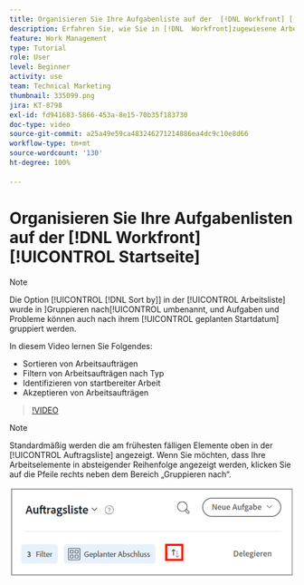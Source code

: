 ```yaml
---
title: Organisieren Sie Ihre Aufgabenliste auf der  [!DNL Workfront] [!UICONTROL Startseite]
description: Erfahren Sie, wie Sie in [!DNL  Workfront]zugewiesene Arbeiten filtern und sortieren, startbereite Arbeiten identifizieren und Arbeitszuweisungen annehmen können.
feature: Work Management
type: Tutorial
role: User
level: Beginner
activity: use
team: Technical Marketing
thumbnail: 335099.png
jira: KT-8798
exl-id: fd941683-5866-453a-8e15-70b35f183730
doc-type: video
source-git-commit: a25a49e59ca483246271214886ea4dc9c10e8d66
workflow-type: tm+mt
source-wordcount: '130'
ht-degree: 100%

---
```


# Organisieren Sie Ihre Aufgabenlisten auf der [!DNL Workfront] [!UICONTROL Startseite]

>[!NOTE]
>
>Die Option [!UICONTROL [!DNL Sort by]] in der [!UICONTROL Arbeitsliste] wurde in ]Gruppieren nach[!UICONTROL  umbenannt, und Aufgaben und Probleme können auch nach ihrem [!UICONTROL geplanten Startdatum] gruppiert werden.

In diesem Video lernen Sie Folgendes:

* Sortieren von Arbeitsaufträgen
* Filtern von Arbeitsaufträgen nach Typ
* Identifizieren von startbereiter Arbeit
* Akzeptieren von Arbeitsaufträgen

>[!VIDEO](https://video.tv.adobe.com/v/335099/?quality=12&learn=on)

>[!NOTE]
>
>Standardmäßig werden die am frühesten fälligen Elemente oben in der [!UICONTROL Auftragsliste] angezeigt. Wenn Sie möchten, dass Ihre Arbeitselemente in absteigender Reihenfolge angezeigt werden, klicken Sie auf die Pfeile rechts neben dem Bereich „Gruppieren nach“.

![Bild eines Bildschirms, der Ihre Auftragsliste gruppiert nach Fälligkeitsdatum zeigt.](assets/work-list-arrows.png)
